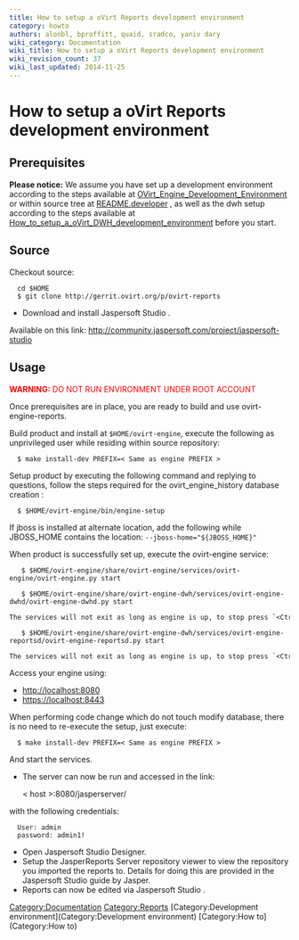 ```yaml
---
title: How to setup a oVirt Reports development environment
category: howto
authors: alonbl, bproffitt, quaid, sradco, yaniv dary
wiki_category: Documentation
wiki_title: How to setup a oVirt Reports development environment
wiki_revision_count: 37
wiki_last_updated: 2014-11-25
---
```


# How to setup a oVirt Reports development environment

## Prerequisites

<b>Please notice:</b> We assume you have set up a development environment according to the steps available at [OVirt_Engine_Development_Environment](http://www.ovirt.org/OVirt_Engine_Development_Environment) or within source tree at [README.developer](http://gerrit.ovirt.org/gitweb?p=ovirt-engine.git;a=blob;f=README.developer;hb=HEAD) , as well as the dwh setup according to the steps available at [How_to_setup_a_oVirt_DWH_development_environment](http://www.ovirt.org/index.php?title=How_to_setup_a_oVirt_DWH_development_environment) before you start.

## Source

Checkout source:

      cd $HOME
      $ git clone http://gerrit.ovirt.org/p/ovirt-reports

*   Download and install Jaspersoft Studio .

Available on this link: <http://community.jaspersoft.com/project/jaspersoft-studio>

## Usage

<font color=red><b>WARNING:</b> DO NOT RUN ENVIRONMENT UNDER ROOT ACCOUNT</font>

Once prerequisites are in place, you are ready to build and use ovirt-engine-reports.

Build product and install at `$HOME/ovirt-engine`, execute the following as unprivileged user while residing within source repository:

      $ make install-dev PREFIX=< Same as engine PREFIX >

Setup product by executing the following command and replying to questions, follow the steps required for the ovirt_engine_history database creation :

      $ $HOME/ovirt-engine/bin/engine-setup

If jboss is installed at alternate location, add the following while JBOSS_HOME contains the location: `--jboss-home="${JBOSS_HOME}"`

When product is successfully set up, execute the ovirt-engine service:

       $ $HOME/ovirt-engine/share/ovirt-engine/services/ovirt-engine/ovirt-engine.py start

       $ $HOME/ovirt-engine/share/ovirt-engine-dwh/services/ovirt-engine-dwhd/ovirt-engine-dwhd.py start
      The services will not exit as long as engine is up, to stop press `<Ctrl>`C.

       $ $HOME/ovirt-engine/share/ovirt-engine-dwh/services/ovirt-engine-reportsd/ovirt-engine-reportsd.py start
      The services will not exit as long as engine is up, to stop press `<Ctrl>`C.

Access your engine using:

*   <http://localhost:8080>
*   <https://localhost:8443>

When performing code change which do not touch modify database, there is no need to re-execute the setup, just execute:

      $ make install-dev PREFIX=< Same as engine PREFIX >

And start the services.

*   The server can now be run and accessed in the link:

      < host >:8080/jasperserver/

with the following credentials:

      User: admin
      password: admin1!

*   Open Jaspersoft Studio Designer.
*   Setup the JasperReports Server repository viewer to view the repository you imported the reports to. Details for doing this are provided in the Jaspersoft Studio guide by Jasper.
*   Reports can now be edited via Jaspersoft Studio .

<Category:Documentation> <Category:Reports> [Category:Development environment](Category:Development environment) [Category:How to](Category:How to)
